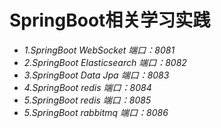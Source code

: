 # SpringBoot相关学习实践
* *1.SpringBoot WebSocket 端口：8081*
* *2.SpringBoot Elasticsearch 端口：8082*
* *3.SpringBoot Data Jpa 端口：8083*
* *4.SpringBoot redis 端口：8084*
* *5.SpringBoot redis 端口：8085*
* *5.SpringBoot rabbitmq 端口：8086*
